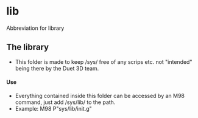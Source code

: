 # lib
Abbreviation for library
## The library
- This folder is made to keep /sys/ free of any scrips etc. not "intended" being there by the Duet 3D team.

#### Use
- Everything contained inside this folder can be accessed by an M98 command, just add /sys/lib/ to the path.
- Example: M98 P"sys/lib/init.g"